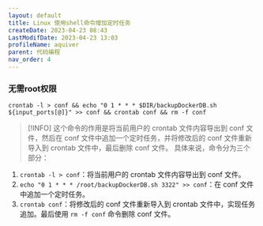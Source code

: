 ```yaml
---
layout: default
title: Linux 使用shell命令增加定时任务
createDate: 2023-04-23 08:43
LastModifDate: 2023-04-23 13:03
profileName: aquiver
parent: 代码编程
nav_order: 4
---
```



### 无需root权限
```shell
crontab -l > conf && echo "0 1 * * * $DIR/backupDockerDB.sh ${input_ports[@]}" >> conf && crontab conf && rm -f conf
```

> [!INFO]
>这个命令的作用是将当前用户的 crontab 文件内容导出到 conf 文件，然后在 conf 文件中追加一个定时任务，并将修改后的 conf 文件重新导入到 crontab 文件中，最后删除 conf 文件。
> 具体来说，命令分为三个部分：
1.  `crontab -l > conf`：将当前用户的 crontab 文件内容导出到 conf 文件。
2.  `echo "0 1 * * * /root/backupDockerDB.sh 3322" >> conf`：在 conf 文件中追加一个定时任务。
3.  `crontab conf`：将修改后的 conf 文件重新导入到 crontab 文件中，实现任务追加。最后使用 `rm -f conf` 命令删除 conf 文件。
